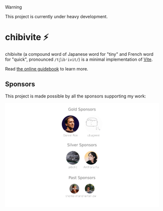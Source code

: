 > [!WARNING]
> This project is currently under heavy development.

# chibivite ⚡

chibivite (a compound word of Japanese word for "tiny" and French word for "quick", pronounced `/tʃibʲivit/`) is a minimal implementation of [Vite](https://vite.dev/).

Read [the online guidebook](https://nozomuikuta.github.io/chibivite/) to learn more.

## Sponsors

This project is made possible by all the sponsors supporting my work:

<p align="center">
  <a href="https://cdn.jsdelivr.net/gh/antfu/static/sponsors.svg">
    <img src="https://raw.githubusercontent.com/NozomuIkuta/sponsors/main/sponsors.png" alt="My lovely sponsors" />
  </a>
</p>
